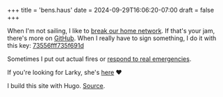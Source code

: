 +++
title = 'bens.haus'
date = 2024-09-29T16:06:20-07:00
draft = false
+++

When I'm not sailing, I like to [break our home network](router/index.html). If that's your jam, there's more on [GitHub](https://github.com/bschnei?tab=repositories). When I really have to sign something, I do it with this key: [73556fff735f691d](https://keyserver.ubuntu.com/pks/lookup?search=73556fff735f691d&fingerprint=on&op=index)

Sometimes I put out actual fires or [respond to real emergencies](https://www.columbiagorgenews.com/free_news/a-miraculous-survival-chris-poland-s-cardiac-arrest-story/article_220d8d16-fe47-11ef-b8fe-07e36c5a7146.html).

If you're looking for Larky, she's [here](larky/index.html) :heart:

I build this site with Hugo. [Source](https://github.com/bschnei/bens-haus).
